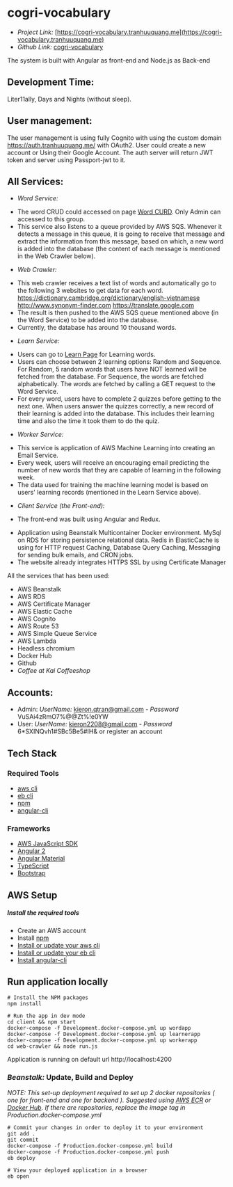 # cogri-vocabulary

- *Project Link:* [https://cogri-vocabulary.tranhuuquang.me](https://cogri-vocabulary.tranhuuquang.me)
- *Github Link:* [cogri-vocabulary](https://github.com/kieronqtran/cogri-vocabulary)

The system is built with Angular as front-end and Node.js as Back-end

## Development Time:
Liter11ally, Days and Nights (without sleep).

## User management: 
The user management is using fully Cognito with using the custom domain https://auth.tranhuuquang.me/ with OAuth2. User could create a new account or Using their Google Account. The auth server will return JWT token and server using Passport-jwt to it.

## All Services:
- *Word Service:* 
+ The word CRUD could accessed on page [Word CURD](https://cogri-vocabulary.tranhuuquang.me/admin/word). Only Admin can accessed to this group.
+ This service also listens to a queue provided by AWS SQS. Whenever it detects a message in this queue, it is going to receive that message and extract the information from this message, based on which, a new word is added into the database (the content of each message is mentioned in the Web Crawler below). 

- *Web Crawler:*
+ This web crawler receives a text list of words and automatically go to the following 3 websites to get data for each word. 
https://dictionary.cambridge.org/dictionary/english-vietnamese
http://www.synonym-finder.com
https://translate.google.com
+ The result is then pushed to the AWS SQS queue mentioned above (in the Word Service) to be added into the database.
+ Currently, the database has around 10 thousand words.

- *Learn Service:* 
+ Users can go to [Learn Page](https://cogri-vocabulary.tranhuuquang.me/learn) for Learning words.
+ Users can choose between 2 learning options: Random and Sequence. For Random, 5 random words that users have NOT learned will be fetched from the database. For Sequence, the words are fetched alphabetically. The words are fetched by calling a GET request to the Word Service.
+ For every word, users have to complete 2 quizzes before getting to the next one. When users answer the quizzes correctly, a new record of their learning is added into the database. This includes their learning time and also the time it took them to do the quiz.

- *Worker Service:*
+ This service is application of AWS Machine Learning into creating an Email Service.
+ Every week, users will receive an encouraging email predicting the number of new words that they are capable of learning in the following week.
+ The data used for training the machine learning model is based on users' learning records (mentioned in the Learn Service above). 

- *Client Service (the Front-end):*
+ The front-end was built using Angular and Redux.


- Application using Beanstalk Multicontainer Docker environment. MySql on RDS for storing persistence relational data. Redis in ElasticCache is using for HTTP request Caching, Database Query Caching, Messaging for sending bulk emails, and CRON jobs.
- The website already integrates HTTPS SSL by using Certificate Manager

All the services that has been used:
 - AWS Beanstalk
 - AWS RDS
 - AWS Certificate Manager
 - AWS Elastic Cache
 - AWS Cognito
 - AWS Route 53
 - AWS Simple Queue Service
 - AWS Lambda
 - Headless chromium
 - Docker Hub
 - Github
 - *Coffee at Kai Coffeeshop*
 

## Accounts:
- Admin: *UserName:* kieron.qtran@gmail.com - *Password* VuSAi4zRmO7%@@Zt%!e0YW
- User: *UserName:* kieron2208@gmail.com - *Password* 6*SXINQvh1#SBc5Be5#IH& or register an account

## Tech Stack
### Required Tools
* [aws cli](http://docs.aws.amazon.com/cli/latest/userguide/installing.html)
* [eb cli](http://docs.aws.amazon.com/elasticbeanstalk/latest/dg/eb-cli3-install.html)
* [npm](https://www.npmjs.com/)
* [angular-cli](https://github.com/angular/angular-cli)

### Frameworks
* [AWS JavaScript SDK](http://docs.aws.amazon.com/AWSJavaScriptSDK/guide/browser-intro.html)
* [Angular 2](https://angular.io/docs/ts/latest/quickstart.html)
* [Angular Material](https://material.angular.io/)
* [TypeScript](https://www.typescriptlang.org/docs/tutorial.html)
* [Bootstrap](http://getbootstrap.com/)

## AWS Setup
##### Install the required tools
* Create an AWS account
* Install [npm](https://www.npmjs.com/)
* [Install or update your aws cli](http://docs.aws.amazon.com/cli/latest/userguide/installing.html)
* [Install or update your eb cli](http://docs.aws.amazon.com/elasticbeanstalk/latest/dg/eb-cli3-install.html)
* [Install angular-cli](https://github.com/angular/angular-cli)

## Run application locally
```
# Install the NPM packages
npm install
```
```
# Run the app in dev mode
cd client && npm start
docker-compose -f Development.docker-compose.yml up wordapp
docker-compose -f Development.docker-compose.yml up learnerapp
docker-compose -f Development.docker-compose.yml up workerapp
cd web-crawler && node run.js
```
Application is running on default url http://localhost:4200

### _Beanstalk:_ Update, Build and Deploy

_NOTE: This set-up deployment required to set up 2 docker repositories ( one for front-end and one for backend ). Suggested using [AWS ECR](https://aws.amazon.com/ecr/) or [Docker Hub](https://hub.docker.com/). If there are repositories, replace the image tag in *Production.docker-compose.yml*_

```
# Commit your changes in order to deploy it to your environment
git add .
git commit
docker-compose -f Production.docker-compose.yml build
docker-compose -f Production.docker-compose.yml push
eb deploy
```
```
# View your deployed application in a browser
eb open
```

